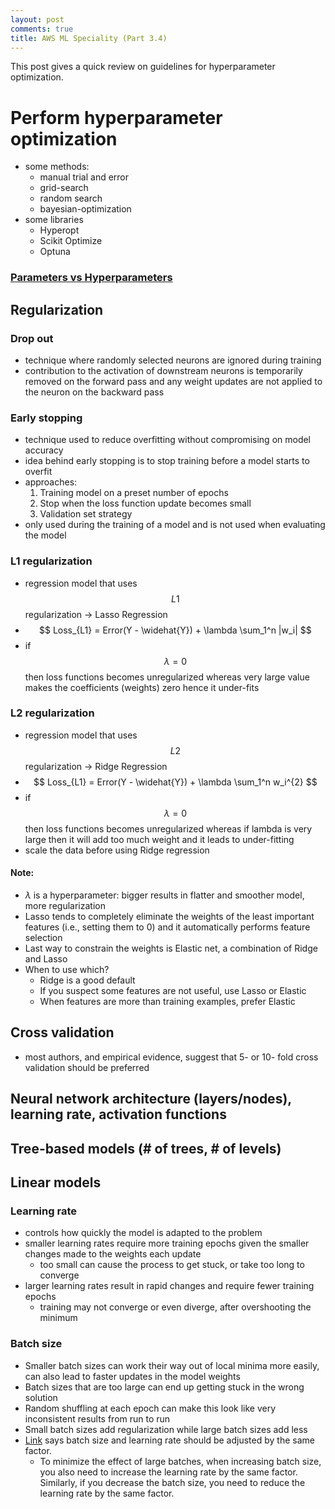 ```yaml
---
layout: post
comments: true
title: AWS ML Speciality (Part 3.4)
---
```


This post gives a quick review on guidelines for hyperparameter optimization.

<!--more-->

# Perform hyperparameter optimization
* some methods:
    * manual trial and error
    * grid-search
    * random search
    * bayesian-optimization
* some libraries
    * Hyperopt
    * Scikit Optimize
    * Optuna

### [Parameters vs Hyperparameters](https://machinelearningmastery.com/difference-between-a-parameter-and-a-hyperparameter/)

##  Regularization

### Drop out
* technique where randomly selected neurons are ignored during training
* contribution to the activation of downstream neurons is temporarily removed on the forward pass and any weight updates are not applied to the neuron on the backward pass

### Early stopping
* technique used to reduce overfitting without compromising on model accuracy
* idea behind early stopping is to stop training before a model starts to overfit
* approaches: 
    1. Training model on a preset number of epochs
    2. Stop when the loss function update becomes small
    3. Validation set strategy
* only used during the training of a model and is not used when evaluating the model

### L1 regularization

* regression model that uses $$ L1 $$ regularization -> Lasso Regression
* $$ Loss_{L1} = Error(Y - \widehat{Y}) + \lambda \sum_1^n |w_i| $$
* if $$ \lambda = 0 $$ then loss functions becomes unregularized whereas very large value makes the coefficients (weights) zero hence it under-fits

### L2 regularization

* regression model that uses $$ L2 $$ regularization -> Ridge Regression
* $$ Loss_{L1} = Error(Y - \widehat{Y}) +  \lambda \sum_1^n w_i^{2} $$
* if $$ \lambda = 0 $$ then loss functions becomes unregularized whereas if lambda is very large then it will add too much weight and it leads to under-fitting
* scale the data before using Ridge regression

#### Note:
- $\lambda$ is a hyperparameter: bigger results in flatter and smoother model, more regularization 
- Lasso tends to completely eliminate the weights of the least important features (i.e., setting them to 0) and it automatically performs feature selection
- Last way to constrain the weights is Elastic net, a combination of Ridge and Lasso
- When to use which?
    * Ridge is a good default
    * If you suspect some features are not useful, use Lasso or Elastic
    * When features are more than training examples, prefer Elastic


##  Cross validation
* most authors, and empirical evidence, suggest that 5- or 10- fold cross validation should be preferred

##  Neural network architecture (layers/nodes), learning rate, activation functions

##  Tree-based models (# of trees, # of levels)

##  Linear models

### Learning rate
* controls how quickly the model is adapted to the problem
* smaller learning rates require more training epochs given the smaller changes made to the weights each update
    * too small can cause the process to get stuck, or take too long to converge
* larger learning rates result in rapid changes and require fewer training epochs
    * training may not converge or even diverge, after overshooting the minimum

### Batch size
* Smaller batch sizes can work their way out of local minima more easily, can also lead to faster updates in the model weights
* Batch sizes that are too large can end up getting stuck in the wrong solution
* Random shuffling at each epoch can make this look like very inconsistent results from run to run
* Small batch sizes add regularization while large batch sizes add less
* [Link](https://aws.amazon.com/blogs/machine-learning/the-importance-of-hyperparameter-tuning-for-scaling-deep-learning-training-to-multiple-gpus/) says batch size and learning rate should be adjusted by the same factor.
    * To minimize the effect of large batches, when increasing batch size, you also need to increase the learning rate by the same factor.  Similarly, if you decrease the batch size, you need to reduce the learning rate by the same factor.